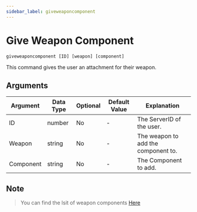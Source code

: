 ```yaml
---
sidebar_label: giveweaponcomponent
---
```


# Give Weapon Component

```
giveweaponcomponent [ID] [weapon] [component]
```

This command gives the user an attachment for their weapon.

## Arguments

| Argument  | Data Type | Optional | Default Value | Explanation                         |
| --------- | --------- | -------- | ------------- | ----------------------------------- |
| ID        | number    | No       | -             | The ServerID of the user.           |
| Weapon    | string    | No       | -             | The weapon to add the component to. |
| Component | string    | No       | -             | The Component to add.               |

## Note

> You can find the lsit of weapon components [Here](https://wiki.rage.mp/index.php?title=Weapons_Components)
